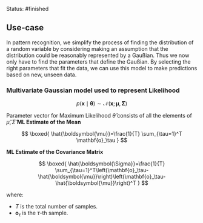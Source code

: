 Status: #finished
## Use-case
In pattern recognition, we simplify the process of finding the distribution of a random variable by considering making an assumption that the distribution could be reasonably represented by a Gaußian. Thus we now only have to find the parameters that define the Gaußian. By selecting the right parameters that fit the data, we can use this model to make predictions based on new, unseen data. 
### Multivariate Gaussian model used to represent **Likelihood**

$$
p (\mathbf{x} \mid \boldsymbol{\theta}) \sim \mathcal{N}(\mathbf{x} ; \boldsymbol{\mu}, \boldsymbol{\Sigma})
$$

Parameter vector for Maximum Likelihood $\hat \theta$ consists of all the elements of $\hat \mu,\hat \Sigma$
**ML Estimate of the Mean**

$$
\boxed{
\hat{\boldsymbol{\mu}}=\frac{1}{T} \sum_{\tau=1}^T \mathbf{o}_\tau
}
$$


**ML Estimate of the Covariance Matrix**

$$
\boxed{
\hat{\boldsymbol{\Sigma}}=\frac{1}{T} \sum_{\tau=1}^T\left(\mathbf{o}_\tau-\hat{\boldsymbol{\mu}}\right)\left(\mathbf{o}_\tau-\hat{\boldsymbol{\mu}}\right)^T
}
$$

where:
- $T$ is the total number of samples.
- $\mathbf{o}_\tau$ is the $\tau$-th sample.


